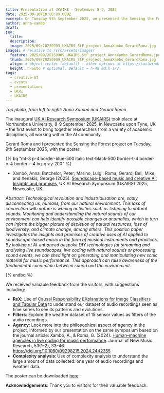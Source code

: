 ```yaml
---
title: Presentation at UKAIRS - September 8-9, 2025
date: 2025-09-10T10:00:00.000Z
excerpt: On Tuesday 9th September 2025, we presented the Sensing the Forest project at UKAIRS in Newcastle, UK.
author: anna-xambo
draft:
seo:
  title:
  description:
  image: 2025/09/20250909_UKAIRS_StF_project_AnnaXambo_GerardRoma.jpg
images: # relative to /src/assets/images/
  feature: 2025/09/20250909_UKAIRS_StF_project_AnnaXambo_GerardRoma.jpg
  thumb: 2025/09/20250909_UKAIRS_StF_project_AnnaXambo_GerardRoma.jpg
  align: # object-center (default) - other options at https://tailwindcss.com/docs/object-position
  height: h-auto # optional. Default = h-48 md:h-1/3
tags:
  - creative-AI
  - events  
  - presentations
  - UKRI
  - UKAIRS
---
```


*Top photo, from left to right: Anna Xambó and Gerard Roma*

The inaugural [UK AI Research Symposium (UKAIRS)](https://www.ukairs.ac.uk) took place at Northumbria University, 8-9 September 2025, in Newcastle upon Tyne, UK – the first event to bring together researchers from a variety of academic disciplines, all working within the AI community.

Gerard Roma and I presented the Sensing the Forest project on Tuesday, 9th September 2025, with the poster:

{% bq "mt-8 p-4 border-blue-500 italic text-black-500 border-t-4 border-b-4 border-r-4 bg-gray-200" %}

* Xambó, Anna; Batchelor, Peter; Marino, Luigi; Roma, Gerard; Bell, Mike; and Xenakis, George (2025). [Soundscape-based music and creative AI: Insights and promises](https://qmro.qmul.ac.uk/xmlui/bitstream/handle/123456789/110219/Xambo%20Soundscape-based%20music%202025%20Accepted.pdf?sequence=2), UK AI Research Symposium (UKAIRS) 2025, Newcastle, UK. 

*Abstract: Technological revolution and industrialisation are, sadly, disconnecting us, humans, from our natural environment. This loss of connection with nature is waning activities such as listening to natural sounds. Monitoring and understanding the natural sounds of our environment can help identify possible changes or anomalies, which in turn can inform the bigger picture of depletion of natural resources, loss of biodiversity, and climate change, among others. This position paper investigates the insights and promises of creative uses of AI applied to soundscape-based music in the form of musical instruments and practices. By looking at AI-enhanced bespoke DIY technologies for streaming and analysing live soundscapes, live coding with natural sounds or processing sound events, we can shed light on generating and manipulating new sonic material for music performance. This approach can raise awareness of the fundamental connection between sound and the environment.*

{% endbq %}

We received valuable feedback from the visitors, with suggestions including:

* **ReX**: Use of [Causal Responsibility EXplanations for Image Classifiers and Tabular Data](https://github.com/ReX-XAI/ReX) to understand our dataset of audio recordings seen as time series to see its patterns and evolutions.
* **Filters**: Explore the weather dataset of 15 sensor values as filters of the audio recordings.
* **Agency**: Look more into the philosophical aspect of agency in the project, informed by our presentation on the same symposium based on the journal article: Xambó, A., & Roma, G. (2024). [Human–machine agencies in live coding for music performance](https://www.tandfonline.com/doi/full/10.1080/09298215.2024.2442355?af=R). Journal of New Music Research, 53(1–2), 33–46. https://doi.org/10.1080/09298215.2024.2442355
* **Complexity analysis**: Use of complexity analysis to understand the large amount of data collected: one year of audio recordings and weather data.

The poster can be downloaded [here](/assets/pdf/UKAIRS-2025.pdf).

**Acknowledgements**: Thank you to visitors for their valuable feedback.

